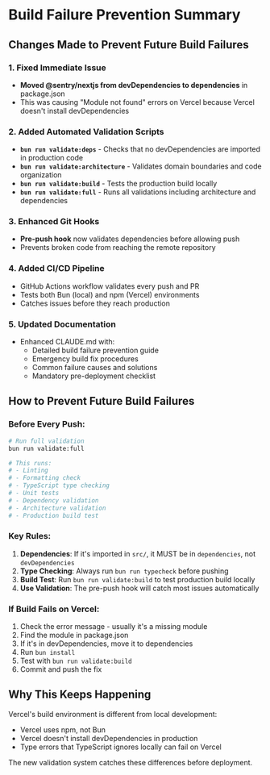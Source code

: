 # Build Failure Prevention Summary

## Changes Made to Prevent Future Build Failures

### 1. Fixed Immediate Issue

- **Moved @sentry/nextjs from devDependencies to dependencies** in package.json
- This was causing "Module not found" errors on Vercel because Vercel doesn't install devDependencies

### 2. Added Automated Validation Scripts

- **`bun run validate:deps`** - Checks that no devDependencies are imported in production code
- **`bun run validate:architecture`** - Validates domain boundaries and code organization
- **`bun run validate:build`** - Tests the production build locally
- **`bun run validate:full`** - Runs all validations including architecture and dependencies

### 3. Enhanced Git Hooks

- **Pre-push hook** now validates dependencies before allowing push
- Prevents broken code from reaching the remote repository

### 4. Added CI/CD Pipeline

- GitHub Actions workflow validates every push and PR
- Tests both Bun (local) and npm (Vercel) environments
- Catches issues before they reach production

### 5. Updated Documentation

- Enhanced CLAUDE.md with:
  - Detailed build failure prevention guide
  - Emergency build fix procedures
  - Common failure causes and solutions
  - Mandatory pre-deployment checklist

## How to Prevent Future Build Failures

### Before Every Push:

```bash
# Run full validation
bun run validate:full

# This runs:
# - Linting
# - Formatting check
# - TypeScript type checking
# - Unit tests
# - Dependency validation
# - Architecture validation
# - Production build test
```

### Key Rules:

1. **Dependencies**: If it's imported in `src/`, it MUST be in `dependencies`, not `devDependencies`
2. **Type Checking**: Always run `bun run typecheck` before pushing
3. **Build Test**: Run `bun run validate:build` to test production build locally
4. **Use Validation**: The pre-push hook will catch most issues automatically

### If Build Fails on Vercel:

1. Check the error message - usually it's a missing module
2. Find the module in package.json
3. If it's in devDependencies, move it to dependencies
4. Run `bun install`
5. Test with `bun run validate:build`
6. Commit and push the fix

## Why This Keeps Happening

Vercel's build environment is different from local development:

- Vercel uses npm, not Bun
- Vercel doesn't install devDependencies in production
- Type errors that TypeScript ignores locally can fail on Vercel

The new validation system catches these differences before deployment.
